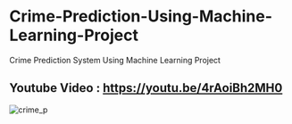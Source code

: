 # Crime-Prediction-Using-Machine-Learning-Project
Crime Prediction System Using Machine Learning Project

## Youtube Video : https://youtu.be/4rAoiBh2MH0

![crime_p](https://github.com/Vatshayan/Crime-Prediction-Using-Machine-Learning-Project/assets/28294942/07ffb692-64f6-46cd-a0c8-dd71a9eb2d48)
